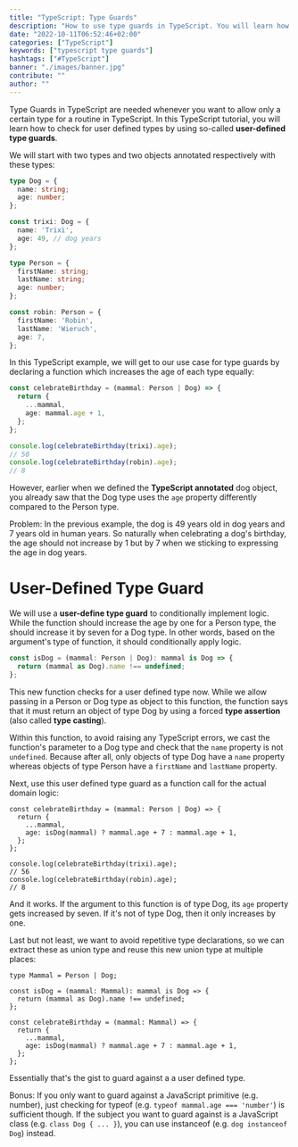 ```yaml
---
title: "TypeScript: Type Guards"
description: "How to use type guards in TypeScript. You will learn how to check for types (and interfaces) by using user defined type guards ..."
date: "2022-10-11T06:52:46+02:00"
categories: ["TypeScript"]
keywords: ["typescript type guards"]
hashtags: ["#TypeScript"]
banner: "./images/banner.jpg"
contribute: ""
author: ""
---
```


<Sponsorship />

Type Guards in TypeScript are needed whenever you want to allow only a certain type for a routine in TypeScript. In this TypeScript tutorial, you will learn how to check for user defined types by using so-called **user-defined type guards**.

We will start with two types and two objects annotated respectively with these types:

```typescript
type Dog = {
  name: string;
  age: number;
};

const trixi: Dog = {
  name: 'Trixi',
  age: 49, // dog years
};

type Person = {
  firstName: string;
  lastName: string;
  age: number;
};

const robin: Person = {
  firstName: 'Robin',
  lastName: 'Wieruch',
  age: 7,
};
```

In this TypeScript example, we will get to our use case for type guards by declaring a function which increases the age of each type equally:

```typescript
const celebrateBirthday = (mammal: Person | Dog) => {
  return {
    ...mammal,
    age: mammal.age + 1,
  };
};

console.log(celebrateBirthday(trixi).age);
// 50
console.log(celebrateBirthday(robin).age);
// 8
```

However, earlier when we defined the **TypeScript annotated** dog object, you already saw that the Dog type uses the `age` property differently compared to the Person type.

Problem: In the previous example, the dog is 49 years old in dog years and 7 years old in human years. So naturally when celebrating a dog's birthday, the age should not increase by 1 but by 7 when we sticking to expressing the age in dog years.

# User-Defined Type Guard

We will use a **user-define type guard** to conditionally implement logic. While the function should increase the age by one for a Person type, the should increase it by seven for a Dog type. In other words, based on the argument's type of function, it should conditionally apply logic.

```typescript
const isDog = (mammal: Person | Dog): mammal is Dog => {
  return (mammal as Dog).name !== undefined;
};
```

This new function checks for a user defined type now. While we allow passing in a Person or Dog type as object to this function, the function says that it must return an object of type Dog by using a forced **type assertion** (also called **type casting**).

Within this function, to avoid raising any TypeScript errors, we cast the function's parameter to a Dog type and check that the `name` property is not `undefined`. Because after all, only objects of type Dog have a `name` property whereas objects of type Person have a `firstName` and `lastName` property.

Next, use this user defined type guard as a function call for the actual domain logic:

```typescript{4,9}
const celebrateBirthday = (mammal: Person | Dog) => {
  return {
    ...mammal,
    age: isDog(mammal) ? mammal.age + 7 : mammal.age + 1,
  };
};

console.log(celebrateBirthday(trixi).age);
// 56
console.log(celebrateBirthday(robin).age);
// 8
```

And it works. If the argument to this function is of type Dog, its `age` property gets increased by seven. If it's not of type Dog, then it only increases by one.

<ReadMore label="Generics with TypeScript" link="/typescript-generics/" />

Last but not least, we want to avoid repetitive type declarations, so we can extract these as union type and reuse this new union type at multiple places:

```typescript{1,3,7}
type Mammal = Person | Dog;

const isDog = (mammal: Mammal): mammal is Dog => {
  return (mammal as Dog).name !== undefined;
};

const celebrateBirthday = (mammal: Mammal) => {
  return {
    ...mammal,
    age: isDog(mammal) ? mammal.age + 7 : mammal.age + 1,
  };
};
```

Essentially that's the gist to guard against a a user defined type.

Bonus: If you only want to guard against a JavaScript primitive (e.g. number), just checking for typeof (e.g. `typeof mammal.age === 'number'`) is sufficient though. If the subject you want to guard against is a JavaScript class (e.g. `class Dog { ... }`), you can use instanceof (e.g. `dog instanceof Dog`) instead.